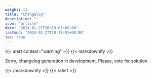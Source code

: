 ```yaml
---
weight: 13
title: "Changelog"
description: ""
icon: "article"
date: "2024-01-27T20:19:01+08:00"
lastmod: "2024-01-27T20:19:01+08:00"
toc: true
---
```


{{< alert context="warning" >}}
{{< markdownify >}}

Sorry, changelog generation in development. Please, vote for solution.

{{< /markdownify >}}
{{< /alert >}}